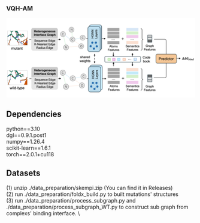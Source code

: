 ### VQH-AM
![image](./main.png)
## Dependencies
python==3.10 \
dgl==0.9.1.post1 \
numpy==1.26.4 \
scikit-learn==1.6.1 \
torch==2.0.1+cu118 
## Datasets
(1) unzip ./data_preparation/skempi.zip (You can find it in Releases)\
(2) run ./data_preparation/foldx_build.py to built mutations' structures \
(3) run ./data_preparation/process_subgraph.py and ./data_preparation/process_subgraph_WT.py to construct sub graph from complexs' binding interface. \

